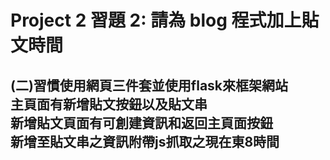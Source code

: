 # Project 2 習題 2: 請為 blog 程式加上貼文時間
<h2>
(二)習慣使用網頁三件套並使用flask來框架網站<br>
主頁面有新增貼文按鈕以及貼文串<br>
新增貼文頁面有可創建資訊和返回主頁面按鈕<br>
新增至貼文串之資訊附帶js抓取之現在東8時間